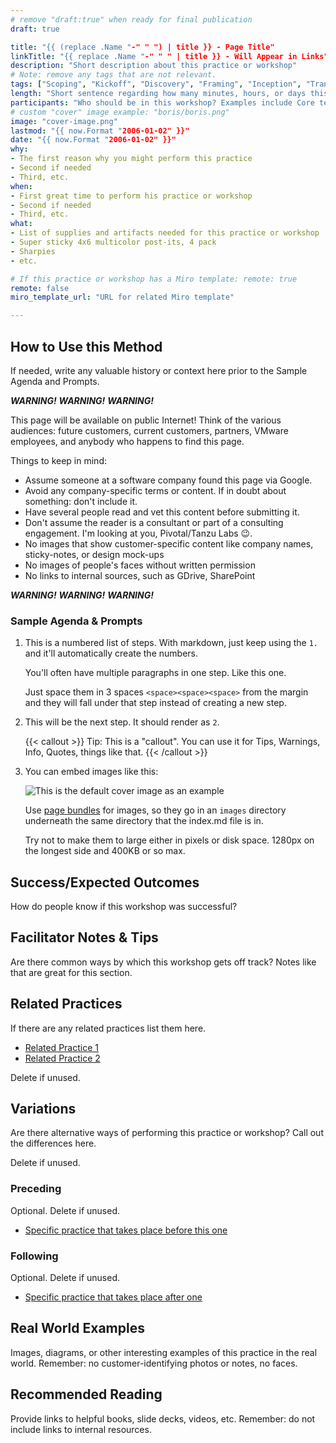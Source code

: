 ```yaml
---
# remove "draft:true" when ready for final publication
draft: true

title: "{{ (replace .Name "-" " ") | title }} - Page Title"
linkTitle: "{{ replace .Name "-" " " | title }} - Will Appear in Links"
description: "Short description about this practice or workshop"
# Note: remove any tags that are not relevant.
tags: ["Scoping", "Kickoff", "Discovery", "Framing", "Inception", "Transition", "Modernization", "Delivery"]
length: "Short sentence regarding how many minutes, hours, or days this workshop takes"
participants: "Who should be in this workshop? Examples include Core team, product stakeholders, designers, developers, etc."
# custom "cover" image example: "boris/boris.png"
image: "cover-image.png"
lastmod: "{{ now.Format "2006-01-02" }}"
date: "{{ now.Format "2006-01-02" }}"
why:
- The first reason why you might perform this practice
- Second if needed
- Third, etc.
when:
- First great time to perform his practice or workshop
- Second if needed
- Third, etc.
what:
- List of supplies and artifacts needed for this practice or workshop
- Super sticky 4x6 multicolor post-its, 4 pack
- Sharpies
- etc.

# If this practice or workshop has a Miro template: remote: true
remote: false
miro_template_url: "URL for related Miro template"

---
```


## How to Use this Method

If needed, write any valuable history or context here prior to the Sample Agenda and Prompts.

**_WARNING!_** **_WARNING!_** **_WARNING!_**

This page will be available on public Internet! Think of the various audiences: future customers, current customers, partners, VMware employees, and anybody who happens to find this page.

Things to keep in mind:

- Assume someone at a software company found this page via Google.
- Avoid any company-specific terms or content. If in doubt about something: don't include it.
- Have several people read and vet this content before submitting it.
- Don't assume the reader is a consultant or part of a consulting engagement. I'm looking at you, Pivotal/Tanzu Labs 😉.
- No images that show customer-specific content like company names, sticky-notes, or design mock-ups
- No images of people's faces without written permission
- No links to internal sources, such as GDrive, SharePoint

**_WARNING!_** **_WARNING!_** **_WARNING!_**

### Sample Agenda & Prompts

1. This is a numbered list of steps. With markdown, just keep using the `1.` and it'll automatically create the numbers.

   You'll often have multiple paragraphs in one step. Like this one.

   Just space them in 3 spaces `<space><space><space>` from the margin and they will fall under that step instead of creating a new step.

1. This will be the next step. It should render as `2`.

   {{< callout >}}
   Tip: This is a "callout". You can use it for Tips, Warnings, Info, Quotes, things like that.
   {{< /callout >}}

1. You can embed images like this:

   ![This is the default cover image as an example](/images/default-cover.png)

   Use [page bundles](https://gohugo.io/content-management/organization/#page-bundles) for images, so they go in an `images` directory underneath the same directory that the index.md file is in.

   Try not to make them to large either in pixels or disk space. 1280px on the longest side and 400KB or so max.

## Success/Expected Outcomes

How do people know if this workshop was successful?

## Facilitator Notes & Tips

Are there common ways by which this workshop gets off track? Notes like that are great for this section.

## Related Practices

If there are any related practices list them here.

- [Related Practice 1](/practices/related-practice-1)
- [Related Practice 2](/practices/related-practice-2)

Delete if unused.

## Variations

Are there alternative ways of performing this practice or workshop? Call out the differences here.

Delete if unused.

### Preceding

Optional. Delete if unused.

- [Specific practice that takes place before this one](/practices/related-practice-before)

### Following

Optional. Delete if unused.

- [Specific practice that takes place after one](/practices/related-practice-after)

## Real World Examples

Images, diagrams, or other interesting examples of this practice in the real world. Remember: no customer-identifying photos or notes, no faces.

## Recommended Reading

Provide links to helpful books, slide decks, videos, etc. Remember: do not include links to internal resources.
